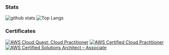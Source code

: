 ### Stats

![github stats](https://github-readme-stats.vercel.app/api?username=tam315&show_icons=true&hide_title=true&count_private=true)
![Top Langs](https://github-readme-stats.vercel.app/api/top-langs/?username=tam315&layout=compact)

### Certificates

<!--START_SECTION:badges-->

[![AWS Cloud Quest: Cloud Practitioner](https://images.credly.com/size/110x110/images/2784d0d8-327c-406f-971e-9f0e15097003/image.png)](http://www.credly.com/badges/301af5cb-a7e1-458b-b79e-9de8ccc15e7c 'AWS Cloud Quest: Cloud Practitioner')
[![AWS Certified Cloud Practitioner](https://images.credly.com/size/110x110/images/00634f82-b07f-4bbd-a6bb-53de397fc3a6/image.png)](http://www.credly.com/badges/5df6c2c4-e3b3-4688-949e-29f6e853d613 'AWS Certified Cloud Practitioner')
[![AWS Certified Solutions Architect – Associate](https://images.credly.com/size/110x110/images/0e284c3f-5164-4b21-8660-0d84737941bc/image.png)](http://www.credly.com/badges/0a5d0729-6520-46ab-9172-008e9911ac0a 'AWS Certified Solutions Architect – Associate')

<!--END_SECTION:badges-->
